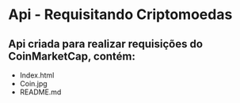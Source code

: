 # Api - Requisitando Criptomoedas
## Api criada para realizar requisições do CoinMarketCap, contém:
- Index.html
- Coin.jpg
- README.md
